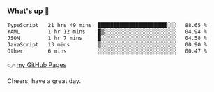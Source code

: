 ### What's up 👋

<!--START_SECTION:waka-->

```txt
TypeScript   21 hrs 49 mins  ██████████████████████░░░   88.65 %
YAML         1 hr 12 mins    █▒░░░░░░░░░░░░░░░░░░░░░░░   04.94 %
JSON         1 hr 7 mins     █░░░░░░░░░░░░░░░░░░░░░░░░   04.58 %
JavaScript   13 mins         ▒░░░░░░░░░░░░░░░░░░░░░░░░   00.90 %
Other        6 mins          ░░░░░░░░░░░░░░░░░░░░░░░░░   00.47 %
```

<!--END_SECTION:waka-->

👉 [my GitHub Pages](https://ykzhukian.github.io)

Cheers, have a great day.

